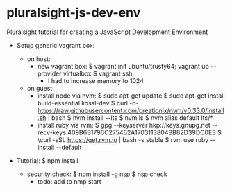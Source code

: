 # pluralsight-js-dev-env
Pluralsight tutorial for creating a JavaScript Development Environment

- Setup generic vagrant box:
  - on host:
    - new vagrant box:
      $ vagrant init ubuntu/trusty64; vagrant up --provider virtualbox
      $ vagrant ssh
      - I had to increase memory to 1024
  - on guest:
    - install node via nvm:
      $ sudo apt-get update
      $ sudo apt-get install build-essential libssl-dev
      $ curl -o- https://raw.githubusercontent.com/creationix/nvm/v0.33.0/install.sh | bash
      $ nvm install --lts
      $ nvm ls
      $ nvm alias default lts/*
    - install ruby via rvm:
      $ gpg --keyserver hkp://keys.gnupg.net --recv-keys 409B6B1796C275462A1703113804BB82D39DC0E3
      $ \curl -sSL https://get.rvm.io | bash -s stable
      $ rvm use ruby --install --default

- Tutorial:
  $ npm install
  - security check:
    $ npm install -g nsp
    $ nsp check
    - todo: add to nmp start


